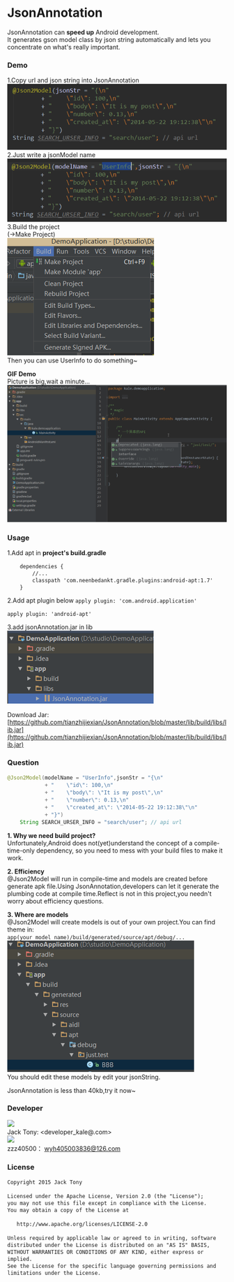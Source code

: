 # JsonAnnotation  
JsonAnnotation can **speed up** Android development.  
It generates gson model class by json string automatically and lets you concentrate on what's really important.    

### Demo   
1.Copy url and json string into JsonAnnotation  
![](./demo/api_json.png)  
2.Just write a jsonModel name  
![](./demo/jsonModel.png)  
3.Build the project  
(->Make Project)  
![](./demo/build.png)  
Then you can use UserInfo to do something~  

**GIF Demo**  
Picture is big,wait a minute...  
![](./demo/json2Model.gif)  

### Usage  
1.Add apt in **project's build.gradle**  
```
	dependencies {
    	//...
        classpath 'com.neenbedankt.gradle.plugins:android-apt:1.7'
    }
```
2.Add apt plugin below `apply plugin: 'com.android.application'`  
```
apply plugin: 'android-apt'
```
3.add jsonAnnotation.jar in lib  
![](./demo/lib.png)  

Download Jar:[https://github.com/tianzhijiexian/JsonAnnotation/blob/master/lib/build/libs/lib.jar](https://github.com/tianzhijiexian/JsonAnnotation/blob/master/lib/build/libs/lib.jar)


### Question  
```JAVA
@Json2Model(modelName = "UserInfo",jsonStr = "{\n"
            + "    \"id\": 100,\n"
            + "    \"body\": \"It is my post\",\n"
            + "    \"number\": 0.13,\n"
            + "    \"created_at\": \"2014-05-22 19:12:38\"\n"
            + "}")
    String SEARCH_URSER_INFO = "search/user"; // api url
```  

**1. Why we need build project?**  
Unfortunately,Android does not(yet)understand the concept of a compile-time-only dependency, so you need to mess with your build files to make it work.  

**2. Efficiency**  
@Json2Model will run in compile-time and models are created before generate apk file.Using JsonAnnotation,developers can let it generate the plumbing code at compile time.Reflect is not in this project,you needn't worry about efficiency questions.  

**3. Where are models**  
@Json2Model will create models is out of your own project.You can find theme in:  
`app(your model name)/build/generated/source/apt/debug/...`  
![](./demo/model.png)  
You should edit these models by edit your jsonString.  

JsonAnnotation is less than 40kb,try it now~  


### Developer
![](https://avatars3.githubusercontent.com/u/9552155?v=3&s=460)  
Jack Tony: <developer_kale@.com>  
![](https://avatars2.githubusercontent.com/u/5378647?v=3&s=200)  
zzz40500： <wyh405003836@126.com>  

### License

    Copyright 2015 Jack Tony

    Licensed under the Apache License, Version 2.0 (the "License");
    you may not use this file except in compliance with the License.
    You may obtain a copy of the License at

       http://www.apache.org/licenses/LICENSE-2.0

    Unless required by applicable law or agreed to in writing, software
    distributed under the License is distributed on an "AS IS" BASIS,
    WITHOUT WARRANTIES OR CONDITIONS OF ANY KIND, either express or implied.
    See the License for the specific language governing permissions and
    limitations under the License.
